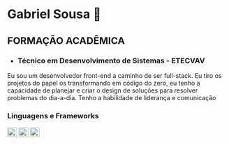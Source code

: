 <style>
  img{
    width: 22px;
    height: 22px;
  }
</style>
<h1>Gabriel Sousa 👋</h1>

<h2 style="font-size: 22px">FORMAÇÃO ACADÊMICA</h2>
<ul>
  <li><h3>Técnico em Desenvolvimento de Sistemas - ETECVAV</h3></li>
</ul>

<p>Eu sou um desenvolvedor front-end a caminho de ser full-stack. Eu tiro os projetos do papel os transformando em código do zero,
eu tenho a capacidade de planejar e criar o design de soluções para resolver problemas do dia-a-dia. Tenho a habilidade de liderança e comunicação
</p>

### Linguagens e Frameworks

<img width="30px" src="https://cdn.jsdelivr.net/gh/devicons/devicon@latest/icons/html5/html5-original.svg" />
<img src="https://cdn.jsdelivr.net/gh/devicons/devicon@latest/icons/css3/css3-original.svg" />
<img src="https://cdn.jsdelivr.net/gh/devicons/devicon@latest/icons/javascript/javascript-original.svg" />
          
          
<!--
**BielBetis4/BielBetis4** is a ✨ _special_ ✨ repository because its `README.md` (this file) appears on your GitHub profile.

Here are some ideas to get you started:

- 🔭 I’m currently working on ...
- 🌱 I’m currently learning ...
- 👯 I’m looking to collaborate on ...
- 🤔 I’m looking for help with ...
- 💬 Ask me about ...
- 📫 How to reach me: ...
- 😄 Pronouns: ...
- ⚡ Fun fact: ...
-->
